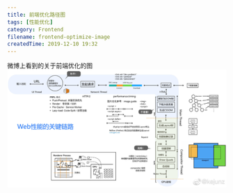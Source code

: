 ```yaml
---
title: 前端优化路径图
tags: [性能优化]
category: Frontend
filename: frontend-optimize-image
createdTime: 2019-12-10 19:32
---
```

微博上看到的关于前端优化的图
![前端优化图](/site_assets/frontend-optimize.jpg)